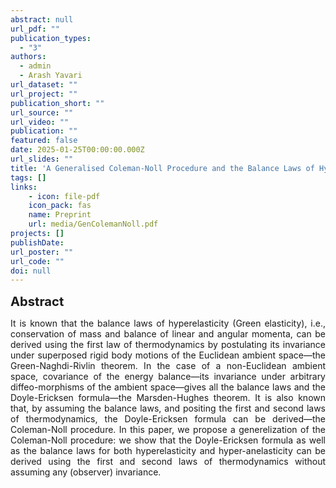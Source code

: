 ```yaml
---
abstract: null
url_pdf: ""
publication_types:
  - "3"
authors:
  - admin
  - Arash Yavari
url_dataset: ""
url_project: ""
publication_short: ""
url_source: ""
url_video: ""
publication: ""
featured: false
date: 2025-01-25T00:00:00.000Z
url_slides: ""
title: 'A Generalised Coleman-Noll Procedure and the Balance Laws of Hyper-Anelasticity'
tags: []
links:
    - icon: file-pdf
    icon_pack: fas
    name: Preprint
    url: media/GenColemanNoll.pdf
projects: []
publishDate: 
url_poster: ""
url_code: ""
doi: null
---
```

<big><big><b>Abstract</b></big></big>
<div style="text-align: justify">It is known that the balance laws of hyperelasticity (Green elasticity), i.e., conservation of mass and balance of linear and angular momenta, can be derived using the first law of thermodynamics by postulating its invariance under superposed rigid body motions of the Euclidean ambient space—the Green-Naghdi-Rivlin theorem. In the case of a non-Euclidean ambient space, covariance of the energy balance—its invariance under arbitrary diffeo-morphisms of the ambient space—gives all the balance laws and the Doyle-Ericksen formula—the Marsden-Hughes theorem. It is also known that, by assuming the balance laws, and positing the first and second laws of thermodynamics, the Doyle-Ericksen formula can be derived—the Coleman-Noll procedure. In this paper, we propose a generelization of the Coleman-Noll procedure: we show that the Doyle-Ericksen formula as well as the balance laws for both hyperelasticity and hyper-anelasticity can be derived using the first and second laws of thermodynamics without assuming any (observer) invariance.
</div>